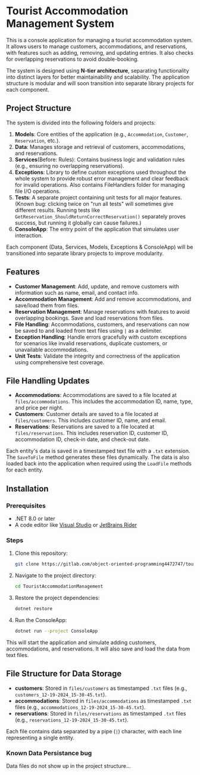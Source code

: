 # Tourist Accommodation Management System

This is a console application for managing a tourist accommodation system. It allows users to manage customers, accommodations, and reservations, with features such as adding, removing, and updating entries. It also checks for overlapping reservations to avoid double-booking.

The system is designed using **N-tier architecture**, separating functionality into distinct layers for better maintainability and scalability. The application structure is modular and will soon transition into separate library projects for each component.

## Project Structure

The system is divided into the following folders and projects:

1. **Models**: Core entities of the application (e.g., `Accommodation`, `Customer`, `Reservation`, etc.).
2. **Data**: Manages storage and retrieval of customers, accommodations, and reservations.
3. **Services**(Before: Rules): Contains business logic and validation rules (e.g., ensuring no overlapping reservations).
4. **Exceptions**: Library to define custom exceptions used throughout the whole system to provide robust error management and clear feedback for invalid operations. Also contains FileHandlers folder for managing file I/O operations.
6. **Tests**: A separate project containing unit tests for all major features. (Known bug: clicking twice on "run all tests" will sometimes give different results. Running tests like `GetReservation_ShouldReturnCorrectReservation()` separately proves success, but running it globally can cause failures.)
7. **ConsoleApp**: The entry point of the application that simulates user interaction.

Each component (Data, Services, Models, Exceptions & ConsoleApp) will be transitioned into separate library projects to improve modularity.

## Features

- **Customer Management**: Add, update, and remove customers with information such as name, email, and contact info.
- **Accommodation Management**: Add and remove accommodations, and save/load them from files.
- **Reservation Management**: Manage reservations with features to avoid overlapping bookings. Save and load reservations from files.
- **File Handling**: Accommodations, customers, and reservations can now be saved to and loaded from text files using `|` as a delimiter.
- **Exception Handling**: Handle errors gracefully with custom exceptions for scenarios like invalid reservations, duplicate customers, or unavailable accommodations.
- **Unit Tests**: Validate the integrity and correctness of the application using comprehensive test coverage.

## File Handling Updates

- **Accommodations**: Accommodations are saved to a file located at `files/accommodations`. This includes the accommodation ID, name, type, and price per night.
- **Customers**: Customer details are saved to a file located at `files/customers`. This includes customer ID, name, and email.
- **Reservations**: Reservations are saved to a file located at `files/reservations`. This includes reservation ID, customer ID, accommodation ID, check-in date, and check-out date.

Each entity's data is saved in a timestamped text file with a `.txt` extension. The `SaveToFile` method generates these files dynamically. The data is also loaded back into the application when required using the `LoadFile` methods for each entity.

## Installation

### Prerequisites

- .NET 8.0 or later
- A code editor like [Visual Studio](https://visualstudio.microsoft.com/) or [JetBrains Rider](https://www.jetbrains.com/rider/)

### Steps

1. Clone this repository:

   ```bash
   git clone https://gitlab.com/object-oriented-programming4472747/tourist-accommodation-management.git
   ```

2. Navigate to the project directory:

   ```bash
   cd TouristAccommodationManagement
   ```

3. Restore the project dependencies:

   ```bash
   dotnet restore
   ```

4. Run the ConsoleApp:

   ```bash
   dotnet run --project ConsoleApp
   ```

This will start the application and simulate adding customers, accommodations, and reservations. It will also save and load the data from text files.

## File Structure for Data Storage

- **customers**: Stored in `files/customers` as timestamped `.txt` files (e.g., `customers_12-19-2024_15-30-45.txt`).
- **accommodations**: Stored in `files/accommodations` as timestamped `.txt` files (e.g., `accommodations_12-19-2024_15-30-45.txt`).
- **reservations**: Stored in `files/reservations` as timestamped `.txt` files (e.g., `reservations_12-19-2024_15-30-45.txt`).

Each file contains data separated by a pipe (`|`) character, with each line representing a single entity.

### Known Data Persistance bug
Data files do not show up in the project structure... 
